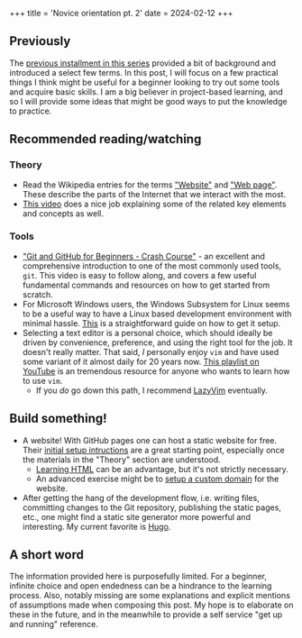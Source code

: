 +++
title = 'Novice orientation pt. 2'
date = 2024-02-12
+++

## Previously

The [previous installment in this series](https://notes.tomgoren.com/posts/some_basics/) provided a bit of background and introduced a select few terms. In this post, I will focus on a few practical things I think might be useful for a beginner looking to try out some tools and acquire basic skills. I am a big believer in project-based learning, and so I will provide some ideas that might be good ways to put the knowledge to practice.

## Recommended reading/watching

### Theory

- Read the Wikipedia entries for the terms ["Website"](https://en.wikipedia.org/wiki/Website) and ["Web page"](https://en.wikipedia.org/wiki/Web_page). These describe the parts of the Internet that we interact with the most.
- [This video](https://www.youtube.com/watch?v=tWslE3uejuI) does a nice job explaining some of the related key elements and concepts as well.

### Tools

- ["Git and GitHub for Beginners - Crash Course"](https://www.youtube.com/watch?v=RGOj5yH7evk) - an excellent and comprehensive introduction to one of the most commonly used tools, `git`. This video is easy to follow along, and covers a few useful fundamental commands and resources on how to get started from scratch.
- For Microsoft Windows users, the Windows Subsystem for Linux seems to be a useful way to have a Linux based development environment with minimal hassle. [This](https://learn.microsoft.com/en-us/windows/wsl/setup/environment) is a straightforward guide on how to get it setup. 
- Selecting a text editor is a personal choice, which should ideally be driven by convenience, preference, and using the right tool for the job. It doesn't really matter. That said, _I_ personally enjoy `vim` and have used some variant of it almost daily for 20 years now. [This playlist on YouTube](https://www.youtube.com/watch?v=wACD8WEnImo&list=PLT98CRl2KxKHy4A5N70jMRYAROzzC2a6x) is an tremendous resource for anyone who wants to learn how to use `vim`.
  - If you _do_ go down this path, I recommend [LazyVim](https://www.lazyvim.org/) eventually.


## Build something!

- A website! With GitHub pages one can host a static website for free. Their [initial setup intructions](https://pages.github.com/) are a great starting point, especially once the materials in the "Theory" section are understood.
  - [Learning HTML](https://www.codecademy.com/learn/learn-html) can be an advantage, but it's not strictly necessary.
  - An advanced exercise might be to [setup a custom domain](https://docs.github.com/en/pages/configuring-a-custom-domain-for-your-github-pages-site/managing-a-custom-domain-for-your-github-pages-site) for the website.
- After getting the hang of the development flow, i.e. writing files, committing changes to the Git repository, publishing the static pages, etc., one might find a static site generator more powerful and interesting. My current favorite is [Hugo](https://gohugo.io/).

## A short word

The information provided here is purposefully limited. For a beginner, infinite choice and open endedness can be a hindrance to the learning process. Also, notably missing are some explanations and explicit mentions of assumptions made when composing this post. My hope is to elaborate on these in the future, and in the meanwhile to provide a self service "get up and running" reference.

